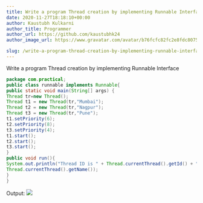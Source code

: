 ```yaml
---
title: Write a program Thread creation by implementing Runnable Interface
date: 2020-11-27T18:18:10+00:00
author: Kaustubh Kulkarni
author_title: Programmer
author_url: https://github.com/kaustubhk24
author_image_url: https://www.gravatar.com/avatar/b76fcfc82fc2e8fdc8075636f1735f61?s=200

slug: /write-a-program-thread-creation-by-implementing-runnable-interface/
---
```

 

Write a program Thread creation by implementing Runnable Interface

```java title="runnable.java"
package com.practical;
public class runnable implements Runnable{
public static void main(String[] args) {
Thread tr=new Thread();
Thread t1 = new Thread(tr,"Mumbai");
Thread t2 = new Thread(tr,"Nagpur");
Thread t3 = new Thread(tr,"Pune");
t1.setPriority(6);
t2.setPriority(8);
t3.setPriority(4);
t1.start();
t2.start();
t3.start();
}
public void run(){
System.out.println("Thread ID is " + Thread.currentThread().getId() + " & Thread Name is " +
Thread.currentThread().getName());
}
}
```

Output:
![](https://kaustubhk24.netlify.app/imgs/wp-content/uploads/2020/11/image-25.png) 